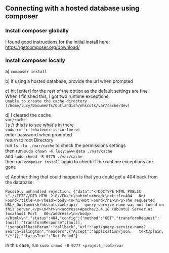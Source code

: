## Connecting with a hosted database using composer

### Install composer globally
I found good instructions for the initial install here:
https://getcomposer.org/download/

### Install composer locally
a) `composer install`

b) if using a hosted database, provide the url when prompted  

c) hit [enter] for the rest of the option as the default settings are fine  
When I finished this, I got two runtime exceptions:  
`Unable to create the cache directory (/home/lucy/Documents/Outlandish/nhscuts/var/cache/dev)`  

d) I cleared the cache  
`var/cache`  
`ls` // this is to see what's in there  
`sudo rm -r [whatever-is-in-there]`  
enter password when prompted  
return to root Directory  
run `ls -la ./var/cache` to check the permissions settings  
then run `sudo chown -R lucy:www-data ./var/cache`  
and `sudo chmod -R 0775 ./var/cache`  
then run `composer install` again to check if the runtime exceptions are gone  

e) Another thing that could happen is that you could get a 404 back from the database:  
```
Possibly unhandled rejection: {"data":"<!DOCTYPE HTML PUBLIC \"-//IETF//DTD HTML 2.0//EN\">\n<html><head>\n<title>404   Not Found</title>\n</head><body>\n<h1>Not Found</h1>\n<p>The requested URL/_Outlandish/nhscuts/web/api/   query-service-name was not found on this server.</p>\n<hr>\n<address>Apache/2.4.18 (Ubuntu) Server at localhost Port   80</address>\n</body></html>\n","status":404,"config":{"method":"GET","transformRequest":[null],"transformResponse":[null],  "jsonpCallbackParam":"callback","url":"api/query-service-name?search=islington","headers":{"Accept":"application/json,   text/plain, */*"}},"statusText":"Not Found"}
```
In this case, run `sudo chmod -R 0777 <project_root>/var`  
